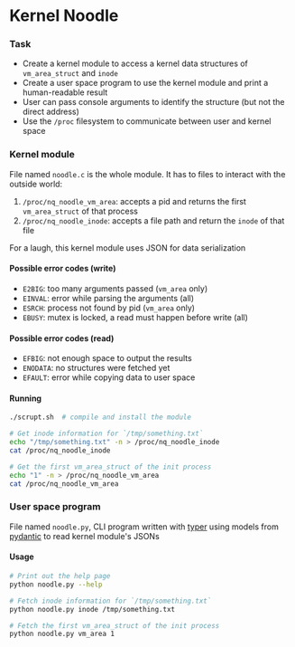 # Kernel Noodle
### Task
- Create a kernel module to access a kernel data structures of `vm_area_struct` and `inode`
- Create a user space program to use the kernel module and print a human-readable result
- User can pass console arguments to identify the structure (but not the direct address)
- Use the `/proc` filesystem to communicate between user and kernel space

### Kernel module
File named `noodle.c` is the whole module. It has to files to interact with the outside world:
1. `/proc/nq_noodle_vm_area`: accepts a pid and returns the first `vm_area_struct` of that process
2. `/proc/nq_noodle_inode`: accepts a file path and return the `inode` of that file

For a laugh, this kernel module uses JSON for data serialization

#### Possible error codes (write)
- `E2BIG`: too many arguments passed (`vm_area` only)
- `EINVAL`: error while parsing the arguments (all)
- `ESRCH`: process not found by pid (`vm_area` only)
- `EBUSY`: mutex is locked, a read must happen before write (all)

#### Possible error codes (read)
- `EFBIG`: not enough space to output the results
- `ENODATA`: no structures were fetched yet 
- `EFAULT`: error while copying data to user space

#### Running
```sh
./scrupt.sh  # compile and install the module

# Get inode information for `/tmp/something.txt`
echo "/tmp/something.txt" -n > /proc/nq_noodle_inode
cat /proc/nq_noodle_inode

# Get the first vm_area_struct of the init process
echo "1" -n > /proc/nq_noodle_vm_area
cat /proc/nq_noodle_vm_area
```

### User space program
File named `noodle.py`, CLI program written with [typer](https://typer.tiangolo.com/) using models from [pydantic](https://docs.pydantic.dev/) to read kernel module's JSONs

#### Usage
```sh
# Print out the help page
python noodle.py --help

# Fetch inode information for `/tmp/something.txt`
python noodle.py inode /tmp/something.txt

# Fetch the first vm_area_struct of the init process
python noodle.py vm_area 1
```

